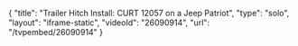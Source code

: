 {
    "title": "Trailer Hitch Install: CURT 12057 on a Jeep Patriot",
    "type": "solo",
    "layout": "iframe-static",
    "videoId": "26090914",
    "url": "\/tvpembed\/26090914"
}